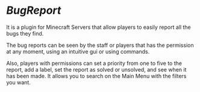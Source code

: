 # **_BugReport_**

It is a plugin for Minecraft Servers that allow players to easily report all the bugs they find.

The bug reports can be seen by the staff or players that has the permission at any moment, 
using an intuitive gui or using commands.

Also, players with permissions can set a priority from one to five to the report, add a label, 
set the report as solved or unsolved, and see when it has been made. It allows you to search on the Main
Menu with the filters you want. 

